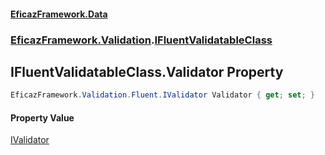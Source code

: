 #### [EficazFramework.Data](EficazFrameworkData.md 'EficazFramework Data')
### [EficazFramework.Validation](EficazFrameworkData.md#EficazFramework.Validation 'EficazFramework.Validation').[IFluentValidatableClass](EficazFramework.Validation/IFluentValidatableClass.md 'EficazFramework.Validation.IFluentValidatableClass')

## IFluentValidatableClass.Validator Property

```csharp
EficazFramework.Validation.Fluent.IValidator Validator { get; set; }
```

#### Property Value
[IValidator](EficazFramework.Validation.Fluent/IValidator.md 'EficazFramework.Validation.Fluent.IValidator')